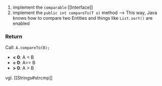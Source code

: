 1. implement the `comparable` [[Interface]]
2. implement the `public int compareTo(T o)` method
--> This way, Java knows how to compare two Entities and things like `List.sort()` are enabled

### Return
Call: `A.compareTo(B);`
- **< 0**: A < B
- **= 0**: A== B
- **> 0**: A > B

vgl. [[Strings#strcmp]] 